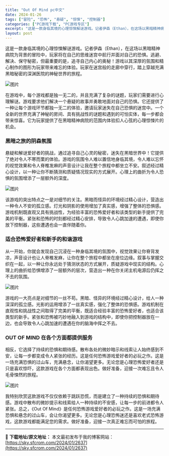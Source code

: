 ```yaml
---
title: "Out Of Mind pc中文"
date: 2024-01-26
tags: ["冒险", "恐怖", "悬疑", "惊悚", "控制器"]
categories: ["PC游戏下载", "PC游戏专区"]
excerpt: "这是一款身临其境的心理惊悚解谜游戏。记者伊森（Ethan），在这场以黑暗精神病院为背景的冒险中，玩家将在自己的思维迷宫中航行并面对自己的恐惧。逃避、解决、保守秘密，但最重要的是，追寻自己内心的奥秘！游戏以其深厚的氛围和精心制作的图形为玩家带来难忘的体验。玩家在迷宫般的走廊中穿行，踏上穿越充满黑暗秘密&hellip;"
layout: post
---
```


<p class="title">这是一款身临其境的心理惊悚解谜游戏。记者伊森（Ethan），在这场以黑暗精神病院为背景的冒险中，玩家将在自己的思维迷宫中航行并面对自己的恐惧。逃避、解决、保守秘密，但最重要的是，追寻自己内心的奥秘！游戏以其深厚的氛围和精心制作的图形为玩家带来难忘的体验。玩家在迷宫般的走廊中穿行，踏上穿越充满黑暗秘密的深渊医院的神秘世界的旅程。</p>

<div>
<div>
<p class="clear"><img src="https://sky.sfcrom.com/wp-content/uploads/2024/01/20240126094028-7e367.jpeg" alt="图片" crossorigin="anonymous" data-imgfileid="110004490" data-ratio="0.5625" data-src="https://sky.sfcrom.com/wp-content/uploads/2024/01/20240126094028-7e367.jpeg" data-type="jpeg" data-w="1920" data-original-style="null" data-index="1" data-fail="0" /></p>
<p class="clear">在游戏中，每个游戏都是独一无二的，并且充满了复杂的谜题，玩家们需要进行心理解谜。游戏要求他们解决一个悬疑的故事并勇敢地面对自己的恐惧。它还提供了一种让每个游戏环节都独一无二的体验，邀请玩家迷失在自己恐惧的迷宫中。一个全新的世界充满了神秘的房间、具有挑战性的谜题和遇到的可怕实体，每一步都会带来惊喜。它为玩家提供了在黑暗精神病院的范围内体验扣人心弦的心理惊悚片的机会。</p>

<h3>黑暗之旅的阴森氛围</h3>
<p class="clear">悬疑和解谜爱好者的挑战，通过追寻自己心灵的秘密，迷失在黑暗世界中！它提供了绝对令人不寒而栗的体验。游戏的氛围令人难以置信地身临其境，令人难以忘怀的视觉效果和令人脊椎发麻的声音设计让我在整个旅程中都坐立不安。叙述经过精心设计，以一种让你不断猜测和质疑情况现实的方式展开。心理上的曲折为令人恐惧的氛围增添了一层额外的深度。</p>
<p class="clear"><img src="https://sky.sfcrom.com/wp-content/uploads/2024/01/20240126094028-2fa96.jpeg" alt="图片" crossorigin="anonymous" data-imgfileid="110004491" data-ratio="0.5625" data-src="https://sky.sfcrom.com/wp-content/uploads/2024/01/20240126094028-2fa96.jpeg" data-type="jpeg" data-w="1920" data-original-style="null" data-index="2" data-fail="0" /></p>
<p class="clear">该游戏的突出特点之一是对细节的关注。黑暗而怪异的环境经过精心设计，营造出一种令人不安的孤立感。灯光和阴影的使用增加了真实感，增强了整体的恐惧感。游戏机制既直观又具有挑战性，为经验丰富的恐怖爱好者和该类型的新手提供了完美的平衡。紧张和恐怖的时刻都经过精心安排，导致令人心跳加速的遭遇，即使你放下控制器，这些遭遇也会一直伴随着你。</p>

<h3>适合恐怖爱好者和新手的和谐游戏</h3>
<p class="clear">从一开始，你就会发现自己沉浸在一种身临其境的氛围中，视觉效果让你脊背发凉，声音设计也让人脊椎发麻，让你在整个旅程中都坐在座位边缘。叙事与掌握交织在一起，以一种让你永远处于猜测状态的方式展开，质疑游戏中现实的结构。心理上的曲折给恐惧增添了一层额外的层次，营造出一种在你关闭主机电源后仍挥之不去的氛围。</p>
<p class="clear"><img src="https://sky.sfcrom.com/wp-content/uploads/2024/01/20240126094029-60037.jpeg" alt="图片" crossorigin="anonymous" data-imgfileid="110004492" data-ratio="0.5625" data-src="https://sky.sfcrom.com/wp-content/uploads/2024/01/20240126094029-60037.jpeg" data-type="jpeg" data-w="1920" data-original-style="null" data-index="3" data-fail="0" /></p>
<p class="clear">游戏的一大亮点是对细节的一丝不苟。黑暗、怪异的环境经过精心设计，给人一种深深的孤立感。光影的运用增添了一丝真实感，强化了整体的恐惧感。游戏机制在直观性和挑战性之间取得了完美的平衡，既适合经验丰富的恐怖爱好者，也适合该类型的新手。紧张和恐怖被巧妙地融入到游戏的结构中，即使你把控制器放在一边，也会导致令人心跳加速的遭遇在你的脑海中挥之不去。</p>

<h3>OUT OF MIND 在各个方面都提供服务</h3>
<p class="clear">相反，它选择了持续的恐惧和期待感。散布各处的微妙暗示和线索让人始终感到不安，让每一步都变成令人紧张的经历。这是任何恐怖游戏爱好者的必玩之作。这是一场充满恐惧的过山车，充满悬念，让你渴望更多。无论您是心理恐怖爱好者还是只是喜欢惊吓，这款游戏在各个方面都表现出色。做好准备，迎接一次难忘且令人毛骨悚然的旅程。</p>
<p class="clear"><img src="https://sky.sfcrom.com/wp-content/uploads/2024/01/20240126094029-ab233.jpeg" alt="图片" crossorigin="anonymous" data-imgfileid="110004493" data-ratio="0.5625" data-src="https://sky.sfcrom.com/wp-content/uploads/2024/01/20240126094029-ab233.jpeg" data-type="jpeg" data-w="1920" data-original-style="null" data-index="4" data-fail="0" /></p>
<p class="clear">我特别欣赏这款游戏不仅仅依赖于跳跃恐慌，而是建立了一种持续的恐惧和期待感。游戏中散布的微妙提示和线索给人一种持续的不安感，让每一步的前进都令人紧张。总之，《Out Of Mind》是任何恐怖游戏爱好者的必玩之作。这是一场充满恐惧和悬念的过山车，会让你渴望更多。无论您是心理恐怖迷还是喜欢老式恐怖游戏，这款游戏都能满足您的需求。做好准备，迎接一次真正难忘而可怕的旅程。</p>

</div>
</div>

---
📖 **下载地址/原文地址：** 本文最初发布于我的博客网站：[https://sky.sfcrom.com/2024/01/2637](https://sky.sfcrom.com/2024/01/2637)
